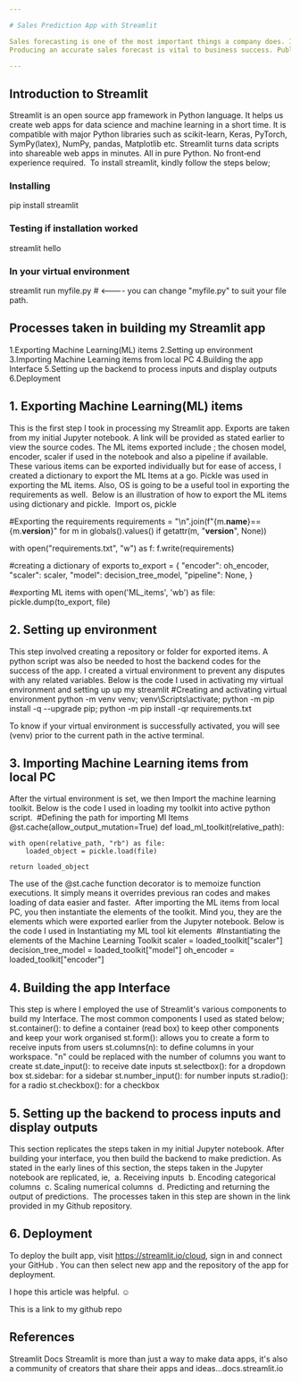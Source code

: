 ```yaml
---

# Sales Prediction App with Streamlit

Sales forecasting is one of the most important things a company does. It fuels sales planning and is used throughout an enterprise for staffing and budgeting. Despite its importance, many organisations use outmoded practices that produce bad forecasts.
Producing an accurate sales forecast is vital to business success. Public companies can quickly lose credibility if they miss a forecast. Machine learning is said to be one of the most accurate ways to forecast sales. In this article, I am going to demonstrate how I used Streamlit to deploy my already built machine learning model. A link to the source code of the built model will be available in this article. 

---
```


## Introduction to Streamlit
Streamlit is an open source app framework in Python language. It helps us create web apps for data science and machine learning in a short time. It is compatible with major Python libraries such as scikit-learn, Keras, PyTorch, SymPy(latex), NumPy, pandas, Matplotlib etc.
Streamlit turns data scripts into shareable web apps in minutes.
All in pure Python. No front‑end experience required. 
To install streamlit, kindly follow the steps below; 

### Installing
pip install streamlit

### Testing if installation worked
streamlit hello

### In your virtual environment
streamlit run myfile.py # <---- you can change "myfile.py" to suit your file path.

## Processes taken in building my Streamlit app

1.Exporting Machine Learning(ML) items
2.Setting  up environment
3.Importing  Machine Learning items from local PC
4.Building the app Interface
5.Setting up the backend to process inputs and display outputs
6.Deployment

## 1. Exporting Machine Learning(ML) items
This is the first step I took in processing my Streamlit app. Exports are taken from my initial Jupyter notebook. A link will be provided as stated earlier to view the source codes. The ML items exported include ; the chosen model, encoder, scaler if used in the notebook and also a pipeline if available. These various items can be exported individually but for ease of access, I created a dictionary to export the ML Items at a go. Pickle was used in exporting the ML items. Also, OS is going to be a useful tool in exporting the requirements as well. 
Below is an illustration of how to export the ML items using dictionary and pickle. 
Import os, pickle

#Exporting the requirements
requirements = "\n".join(f"{m.__name__}=={m.__version__}" for m in globals().values() if getattr(m, "__version__", None))

with open("requirements.txt", "w") as f:
    f.write(requirements)

#creating a dictionary of exports
to_export = {
    "encoder": oh_encoder,
    "scaler": scaler,
    "model": decision_tree_model,
    "pipeline": None,
}

#exporting ML items
with open('ML_items', 'wb') as file:
    pickle.dump(to_export, file)

## 2. Setting up environment
This step involved creating a repository or folder for exported items. A python script was also be needed to host the backend codes for the success of the app. I created a virtual environment to prevent any disputes with any related variables. Below is the code I used in activating my virtual environment and setting up up my streamlit
#Creating and activating virtual environment
python -m venv venv; venv\Scripts\activate; python -m pip install -q --upgrade pip; python -m pip install -qr requirements.txt

To know if your virtual environment is successfully activated, you will see (venv) prior to the current path in the active terminal. 

## 3. Importing Machine Learning items from local PC
After the virtual environment is set, we then Import the machine learning toolkit. Below is the code I used in loading my toolkit into active python script. 
 #Defining the path for importing Ml Items
@st.cache(allow_output_mutation=True)
def load_ml_toolkit(relative_path):

    with open(relative_path, "rb") as file:
        loaded_object = pickle.load(file)

    return loaded_object
    
The use of the @st.cache function decorator is to memoize function executions. It simply means it overrides previous ran codes and makes loading of data easier and faster. 
After importing the ML items from local PC, you then instantiate the elements of the toolkit. Mind you, they are the elements which were exported earlier from the Jupyter notebook. Below is the code I used in Instantiating my ML tool kit elements 
#Instantiating the elements of the Machine Learning Toolkit
scaler = loaded_toolkit["scaler"]
decision_tree_model = loaded_toolkit["model"]
oh_encoder = loaded_toolkit["encoder"]

## 4. Building the app Interface
This step is where I employed the use of Streamlit's various components to build my Interface. The most common components I used as stated below;
st.container(): to define a container (read box) to keep other components and keep your work organised
st.form(): allows you to create a form to receive inputs from users
st.columns(n): to define columns in your workspace. "n" could be replaced with the number of columns you want to create
st.date_input(): to receive date inputs
st.selectbox(): for a dropdown box
st.sidebar: for a sidebar
st.number_input(): for number inputs
st.radio(): for a radio
st.checkbox(): for a checkbox


## 5. Setting up the backend to process inputs and display outputs
This section replicates the steps taken in my initial Jupyter notebook. After building your interface, you then build the backend to make prediction. As stated in the early lines of this section, the steps taken in the Jupyter notebook are replicated, ie, 
a. Receiving inputs 
b. Encoding categorical columns 
c. Scaling numerical columns 
d. Predicting and returning the output of predictions. 
The processes taken in this step are shown in the link provided in my Github repository. 

## 6. Deployment 
To deploy the built app, visit https://streamlit.io/cloud, sign in and connect your GitHub . You can then select new app and the repository of the app for deployment.

I hope this article was helpful. ☺️

This is a link to my github repo 

## References
Streamlit Docs
Streamlit is more than just a way to make data apps, it's also a community of creators that share their apps and ideas…docs.streamlit.io
